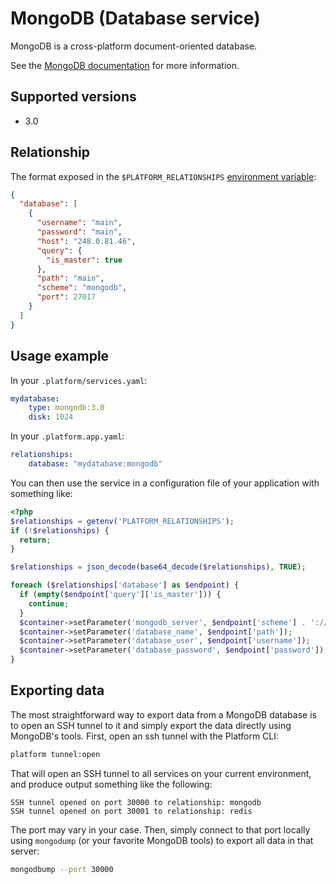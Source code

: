 # MongoDB (Database service)

MongoDB is a cross-platform document-oriented database.

See the [MongoDB documentation](https://docs.mongodb.com/manual/) for more information.

## Supported versions

* 3.0

## Relationship

The format exposed in the ``$PLATFORM_RELATIONSHIPS`` [environment variable](/development/environment-variables.md):

```json
{
  "database": [
    {
      "username": "main",
      "password": "main",
      "host": "248.0.81.46",
      "query": {
        "is_master": true
      },
      "path": "main",
      "scheme": "mongodb",
      "port": 27017
    }
  ]
}
```

## Usage example

In your `.platform/services.yaml`:

```yaml
mydatabase:
    type: mongodb:3.0
    disk: 1024
```

In your `.platform.app.yaml`:

```yaml
relationships:
    database: "mydatabase:mongodb"
```

You can then use the service in a configuration file of your application with something like:

```php
<?php
$relationships = getenv('PLATFORM_RELATIONSHIPS');
if (!$relationships) {
  return;
}

$relationships = json_decode(base64_decode($relationships), TRUE);

foreach ($relationships['database'] as $endpoint) {
  if (empty($endpoint['query']['is_master'])) {
    continue;
  }
  $container->setParameter('mongodb_server', $endpoint['scheme'] . '://' . $endpoint['host'] . ':' . $endpoint['port']);
  $container->setParameter('database_name', $endpoint['path']);
  $container->setParameter('database_user', $endpoint['username']);
  $container->setParameter('database_password', $endpoint['password']);
}
```

## Exporting data

The most straightforward way to export data from a MongoDB database is to open an SSH tunnel to it and simply export the data directly using MongoDB's tools.  First, open an ssh tunnel with the Platform CLI:

```bash
platform tunnel:open
```

That will open an SSH tunnel to all services on your current environment, and produce output something like the following:

```text
SSH tunnel opened on port 30000 to relationship: mongodb
SSH tunnel opened on port 30001 to relationship: redis
```

The port may vary in your case.  Then, simply connect to that port locally using `mongodump` (or your favorite MongoDB tools) to export all data in that server:

```bash
mongodbump --port 30000
```
